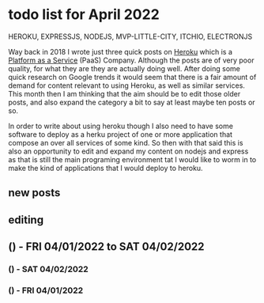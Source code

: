 # todo list for April 2022

HEROKU, EXPRESSJS, NODEJS, MVP-LITTLE-CITY, ITCHIO, ELECTRONJS

Way back in 2018 I wrote just three quick posts on [Heroku](https://en.wikipedia.org/wiki/Heroku) which is a [Platform as a Service](https://en.wikipedia.org/wiki/Platform_as_a_service) \(PaaS\) Company. Although the posts are of very poor quality, for what they are they are actually doing well. After doing some quick research on Google trends it would seem that there is a fair amount of demand for content relevant to using Heroku, as well as similar services. This month then I am thinking that the aim should be to edit those older posts, and also expand the category a bit to say at least maybe ten posts or so.

In order to write about using heroku though I also need to have some software to deploy as a herku project of one or more application that compose an over all services of some kind. So then with that said this is also an opportunity to edit and expand my content on nodejs and express as that is still the main programing environment tat I would like to worm in to make the kind of applications that I would deploy to heroku.

## new posts

## editing 


<!-- ////////// //////////
    WEEK 1
/////////////// ///////-->
## () - FRI 04/01/2022 to  SAT 04/02/2022

### () - SAT 04/02/2022

### () - FRI 04/01/2022